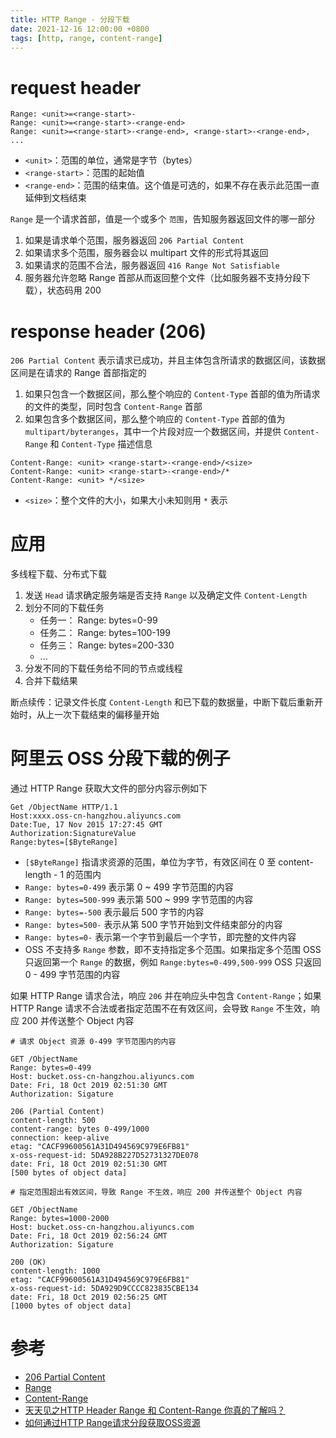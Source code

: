 ```yaml
---
title: HTTP Range - 分段下载
date: 2021-12-16 12:00:00 +0800
tags: [http, range, content-range]
---
```


# request header

```
Range: <unit>=<range-start>-
Range: <unit>=<range-start>-<range-end>
Range: <unit>=<range-start>-<range-end>, <range-start>-<range-end>, ...
```

* `<unit>`：范围的单位，通常是字节（bytes）
* `<range-start>`：范围的起始值
* `<range-end>`：范围的结束值。这个值是可选的，如果不存在表示此范围一直延伸到文档结束

`Range` 是一个请求首部，值是一个或多个 `范围`，告知服务器返回文件的哪一部分

1. 如果是请求单个范围，服务器返回 `206 Partial Content`
2. 如果请求多个范围，服务器会以 multipart 文件的形式将其返回
3. 如果请求的范围不合法，服务器返回 `416 Range Not Satisfiable`
4. 服务器允许忽略 Range 首部从而返回整个文件（比如服务器不支持分段下载），状态码用 200

# response header (206)

`206 Partial Content` 表示请求已成功，并且主体包含所请求的数据区间，该数据区间是在请求的 Range 首部指定的

1. 如果只包含一个数据区间，那么整个响应的 `Content-Type` 首部的值为所请求的文件的类型，同时包含  `Content-Range` 首部
2. 如果包含多个数据区间，那么整个响应的 `Content-Type` 首部的值为 `multipart/byteranges`，其中一个片段对应一个数据区间，并提供 `Content-Range` 和 `Content-Type` 描述信息

```
Content-Range: <unit> <range-start>-<range-end>/<size>
Content-Range: <unit> <range-start>-<range-end>/*
Content-Range: <unit> */<size>
```

* `<size>`：整个文件的大小，如果大小未知则用 `*` 表示

# 应用

多线程下载、分布式下载

1. 发送 `Head` 请求确定服务端是否支持 `Range` 以及确定文件 `Content-Length`
2. 划分不同的下载任务
    * 任务一： Range: bytes=0-99
    * 任务二： Range: bytes=100-199
    * 任务三： Range: bytes=200-330
    * ...
3. 分发不同的下载任务给不同的节点或线程
4. 合并下载结果

断点续传：记录文件长度 `Content-Length` 和已下载的数据量，中断下载后重新开始时，从上一次下载结束的偏移量开始

# 阿里云 OSS 分段下载的例子

通过 HTTP Range 获取大文件的部分内容示例如下

```
Get /ObjectName HTTP/1.1
Host:xxxx.oss-cn-hangzhou.aliyuncs.com
Date:Tue, 17 Nov 2015 17:27:45 GMT
Authorization:SignatureValue
Range:bytes=[$ByteRange]
```

* `[$ByteRange]` 指请求资源的范围，单位为字节，有效区间在 0 至 content-length - 1 的范围内
* `Range: bytes=0-499` 表示第 0 ~ 499 字节范围的内容
* `Range: bytes=500-999` 表示第 500 ~ 999 字节范围的内容
* `Range: bytes=-500` 表示最后 500 字节的内容
* `Range: bytes=500-` 表示从第 500 字节开始到文件结束部分的内容
* `Range: bytes=0-` 表示第一个字节到最后一个字节，即完整的文件内容
* OSS 不支持多 `Range` 参数，即不支持指定多个范围。如果指定多个范围 OSS 只返回第一个 `Range` 的数据，例如 `Range:bytes=0-499,500-999` OSS 只返回 0 - 499 字节范围的内容

如果 HTTP Range 请求合法，响应 `206` 并在响应头中包含 `Content-Range`；如果 HTTP Range 请求不合法或者指定范围不在有效区间，会导致 `Range` 不生效，响应 200 并传送整个 Object 内容

```
# 请求 Object 资源 0-499 字节范围内的内容

GET /ObjectName
Range: bytes=0-499
Host: bucket.oss-cn-hangzhou.aliyuncs.com
Date: Fri, 18 Oct 2019 02:51:30 GMT
Authorization: Sigature

206 (Partial Content)
content-length: 500
content-range: bytes 0-499/1000
connection: keep-alive
etag: "CACF99600561A31D494569C979E6FB81"
x-oss-request-id: 5DA928B227D52731327DE078
date: Fri, 18 Oct 2019 02:51:30 GMT
[500 bytes of object data]
```

```
# 指定范围超出有效区间，导致 Range 不生效，响应 200 并传送整个 Object 内容

GET /ObjectName
Range: bytes=1000-2000
Host: bucket.oss-cn-hangzhou.aliyuncs.com
Date: Fri, 18 Oct 2019 02:56:24 GMT
Authorization: Sigature

200 (OK)
content-length: 1000
etag: "CACF99600561A31D494569C979E6FB81"
x-oss-request-id: 5DA929D9CCCC823835CBE134
date: Fri, 18 Oct 2019 02:56:25 GMT
[1000 bytes of object data]
```

# 参考

* [206 Partial Content](https://developer.mozilla.org/zh-CN/docs/Web/HTTP/Status/206)
* [Range](https://developer.mozilla.org/zh-CN/docs/Web/HTTP/Headers/Range)
* [Content-Range](https://developer.mozilla.org/zh-CN/docs/Web/HTTP/Headers/Content-Range)
* [天天见之HTTP Header Range 和 Content-Range 你真的了解吗？](https://zhuanlan.zhihu.com/p/126991550)
* [如何通过HTTP Range请求分段获取OSS资源](https://help.aliyun.com/document_detail/39571.html)